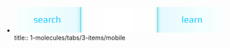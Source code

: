- ![](https://raw.githubusercontent.com/cybercongress/prism/img-upload/components/1-molecules/tabs/m.3-items.png)
  title:: 1-molecules/tabs/3-items/mobile